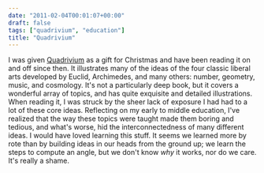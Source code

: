 ```yaml
---
date: "2011-02-04T00:01:07+00:00"
draft: false
tags: ["quadrivium", "education"]
title: "Quadrivium"
---
```



I was given [Quadrivium](http://www.amazon.com/Quadrivium-Classical-Liberal-Geometry-Cosmology/dp/0802778135/) as a gift for Christmas and have been reading it on and off since then. It illustrates many of the ideas of the four classic liberal arts developed by Euclid, Archimedes, and many others: number, geometry, music, and cosmology. It's not a particularly deep book, but it covers a wonderful array of topics, and has quite exquisite and detailed illustrations. When reading it, I was struck by the sheer lack of exposure I had had to a lot of these core ideas. Reflecting on my early to middle education, I've realized that the way these topics were taught made them boring and tedious, and what's worse, hid the interconnectedness of many different ideas. I would have loved learning this stuff. It seems we learned more by rote than by building ideas in our heads from the ground up; we learn the steps to compute an angle, but we don't know _why_ it works, nor do we care. It's really a shame.

